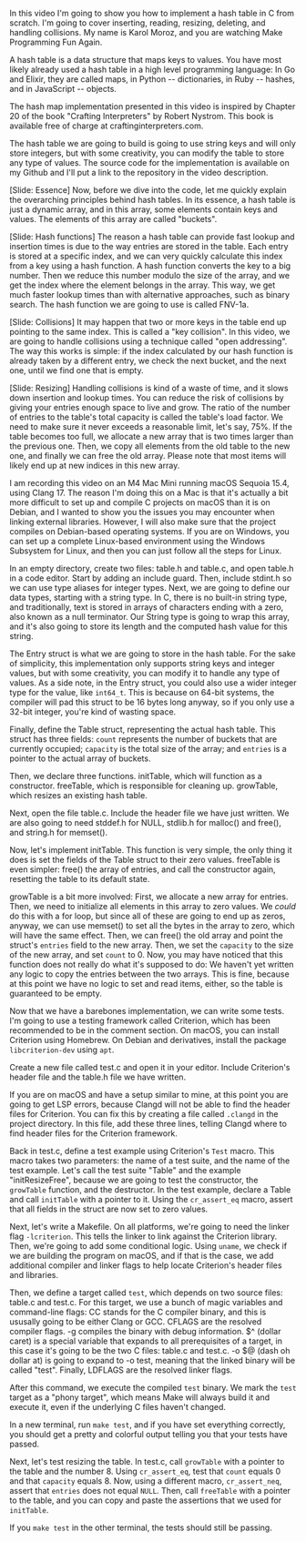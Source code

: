 In this video I'm going to show you how to implement a hash table in C from scratch.
I'm going to cover inserting, reading, resizing, deleting, and handling collisions.
My name is Karol Moroz, and you are watching Make Programming Fun Again.

A hash table is a data structure that maps keys to values.
You have most likely already used a hash table in a high level programming language:
In Go and Elixir, they are called maps, in Python -- dictionaries, in Ruby -- hashes, and in JavaScript -- objects.

The hash map implementation presented in this video is inspired by Chapter 20 of the book "Crafting Interpreters" by Robert Nystrom.
This book is available free of charge at craftinginterpreters.com.

The hash table we are going to build is going to use string keys and will only store integers, but with some creativity, you can modify the table to store any type of values.
The source code for the implementation is available on my Github and I'll put a link to the repository in the video description.

[Slide: Essence]
Now, before we dive into the code, let me quickly explain the overarching principles behind hash tables.
In its essence, a hash table is just a dynamic array, and in this array, some elements contain keys and values.
The elements of this array are called "buckets".

[Slide: Hash functions]
The reason a hash table can provide fast lookup and insertion times is due to the way entries are stored in the table.
Each entry is stored at a specific index, and we can very quickly calculate this index from a key using a hash function.
A hash function converts the key to a big number. Then we reduce this number modulo the size of the array, and we get the index where the element belongs in the array.
This way, we get much faster lookup times than with alternative approaches, such as binary search.
The hash function we are going to use is called FNV-1a.

[Slide: Collisions]
It may happen that two or more keys in the table end up pointing to the same index. This is called a "key collision".
In this video, we are going to handle collisions using a technique called "open addressing".
The way this works is simple: if the index calculated by our hash function is already taken by a different entry, we check the next bucket, and the next one, until we find one that is empty.

[Slide: Resizing]
Handling collisions is kind of a waste of time, and it slows down insertion and lookup times.
You can reduce the risk of collisions by giving your entries enough space to live and grow.
The ratio of the number of entries to the table's total capacity is called the table's load factor.
We need to make sure it never exceeds a reasonable limit, let's say, 75%.
If the table becomes too full, we allocate a new array that is two times larger than the previous one.
Then, we copy all elements from the old table to the new one, and finally we can free the old array.
Please note that most items will likely end up at new indices in this new array.

I am recording this video on an M4 Mac Mini running macOS Sequoia 15.4, using Clang 17.
The reason I'm doing this on a Mac is that it's actually a bit more difficult to set up and compile C projects on macOS than it is on Debian, and I wanted to show you the issues you may encounter when linking external libraries. However, I will also make sure that the project compiles on Debian-based operating systems.
If you are on Windows, you can set up a complete Linux-based environment using the Windows Subsystem for Linux, and then you can just follow all the steps for Linux.

In an empty directory, create two files: table.h and table.c, and open table.h in a code editor.
Start by adding an include guard. Then, include stdint.h so we can use type aliases for integer types.
Next, we are going to define our data types, starting with a string type.
In C, there is no built-in string type, and traditionally, text is stored in arrays of characters ending with a zero, also known as a null terminator.
Our String type is going to wrap this array, and it's also going to store its length and the computed hash value for this string.

The Entry struct is what we are going to store in the hash table. For the sake of simplicity, this implementation only supports string keys and integer values, but with some creativity, you can modify it to handle any type of values.
As a side note, in the Entry struct, you could also use a wider integer type for the value, like `int64_t`.
This is because on 64-bit systems, the compiler will pad this struct to be 16 bytes long anyway, so if you only use a 32-bit integer, you're kind of wasting space.

Finally, define the Table struct, representing the actual hash table.
This struct has three fields: `count` represents the number of buckets that are currently occupied; `capacity` is the total size of the array; and `entries` is a pointer to the actual array of buckets.

Then, we declare three functions.
initTable, which will function as a constructor. freeTable, which is responsible for cleaning up. growTable, which resizes an existing hash table.

Next, open the file table.c. Include the header file we have just written.
We are also going to need stddef.h for NULL, stdlib.h for malloc() and free(), and string.h for memset().

Now, let's implement initTable. This function is very simple, the only thing it does is set the fields of the Table struct to their zero values.
freeTable is even simpler: free() the array of entries, and call the constructor again, resetting the table to its default state.

growTable is a bit more involved: First, we allocate a new array for entries. Then, we need to initialize all elements in this array to zero values. We _could_ do this with a for loop, but since all of these are going to end up as zeros, anyway, we can use memset() to set all the bytes in the array to zero, which will have the same effect.
Then, we can free() the old array and point the struct's `entries` field to the new array. Then, we set the `capacity` to the size of the new array, and set `count` to 0.
Now, you may have noticed that this function does not really do what it's supposed to do: We haven't yet written any logic to copy the entries between the two arrays.
This is fine, because at this point we have no logic to set and read items, either, so the table is guaranteed to be empty.

Now that we have a barebones implementation, we can write some tests. I'm going to use a testing framework called Criterion, which has been recommended to be in the comment section.
On macOS, you can install Criterion using Homebrew. On Debian and derivatives, install the package `libcriterion-dev` using `apt`.

Create a new file called test.c and open it in your editor. Include Criterion's header file and the table.h file we have written.

If you are on macOS and have a setup similar to mine, at this point you are going to get LSP errors, because Clangd will not be able to find the header files for Criterion.
You can fix this by creating a file called `.clangd` in the project directory.
In this file, add these three lines, telling Clangd where to find header files for the Criterion framework.

Back in test.c, define a test example using Criterion's `Test` macro.
This macro takes two parameters: the name of a test suite, and the name of the test example. Let's call the test suite "Table" and the example "initResizeFree", because we are going to test the constructor, the `growTable` function, and the destructor.
In the test example, declare a Table and call `initTable` with a pointer to it.
Using the `cr_assert_eq` macro, assert that all fields in the struct are now set to zero values.

Next, let's write a Makefile.
On all platforms, we're going to need the linker flag `-lcriterion`. This tells the linker to link against the Criterion library.
Then, we're going to add some conditional logic.
Using `uname`, we check if we are building the program on macOS, and if that is the case, we add additional compiler and linker flags to help locate Criterion's header files and libraries.

Then, we define a target called `test`, which depends on two source files: table.c and test.c.
For this target, we use a bunch of magic variables and command-line flags:
CC stands for the C compiler binary, and this is ususally going to be either Clang or GCC.
CFLAGS are the resolved compiler flags.
-g compiles the binary with debug information.
$^ (dollar caret) is a special variable that expands to all prerequisites of a target, in this case it's going to be the two C files: table.c and test.c.
-o $@ (dash oh dollar at) is going to expand to -o test, meaning that the linked binary will be called "test".
Finally, LDFLAGS are the resolved linker flags.

After this command, we execute the compiled `test` binary. We mark the `test` target as a "phony target", which means Make will always build it and execute it, even if the underlying C files haven't changed.

In a new terminal, run `make test`, and if you have set everything correctly, you should get a pretty and colorful output telling you that your tests have passed.

Next, let's test resizing the table. In test.c, call `growTable` with a pointer to the table and the number 8. Using `cr_assert_eq`, test that `count` equals 0 and that `capacity` equals 8.
Now, using a different macro, `cr_assert_neq`, assert that `entries` does not equal `NULL`. Then, call `freeTable` with a pointer to the table, and you can copy and paste the assertions that we used for `initTable`.

If you `make test` in the other terminal, the tests should still be passing.
